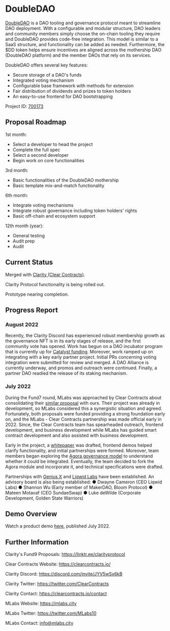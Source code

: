 # DoubleDAO

[DoubleDAO](https://cardano.ideascale.com/c/idea/384243) is a DAO tooling and governance protocol meant to streamline DAO deployment. With a configurable and modular structure, DAO leaders and community members simply choose the on-chain tooling they require and DoubleDAO provides code-free integration. This model is similar to a SaaS structure, and functionality can be added as needed. Furthermore, the $DD token helps ensure incentives are aligned across the mothership DAO (DoubleDAO platform) and the member DAOs that rely on its services.

DoubleDAO offers several key features:

- Secure storage of a DAO's funds
- Integrated voting mechanism
- Configurable base framework with methods for extension
- Fair distribution of dividends and prizes to token holders
- An easy-to-use frontend for DAO bootstrapping

Project ID: [700173](https://docs.google.com/spreadsheets/u/0/d/1bfnWFa94Y7Zj0G7dtpo9W1nAYGovJbswipxiHT4UE3g/htmlview#)


## Proposal Roadmap


1st month:
* Select a developer to head the project
* Complete the full spec
* Select a second developer
* Begin work on core functionalities

3rd month:
* Basic functionalities of the DoubleDAO mothership
* Basic template mix-and-match functionality

6th month:
* Integrate voting mechanisms
* Integrate robust governance including token holders' rights
* Basic off-chain and ecosystem support

12th month (year):
* General testing
* Audit prep
* Audit


## Current Status

Merged with [Clarity (Clear Contracts)](https://clearcontracts.io/).

Clarity Protocol functionality is being rolled out.

Prototype nearing completion.


## Progress Report

### August 2022

Recently, the Clarity Discord has experienced robust membership growth as
the governance NFT is in its early stages of release, and the first community vote has opened.
Work has begun on a DAO incubator program that is currently up for [Catalyst
funding](https://cardano.ideascale.com/c/idea/414261). Moreover, work ramped up on
integrating with a key early partner project. Initial PRs concerning voting integration were
submitted for review and merged. A DAO Alliance is currently underway, and promos and outreach were
continued. Finally, a partner DAO readied the release of its staking mechanism.

### July 2022

During the Fund7 round, MLabs was approached by Clear Contracts about
consolidating their [similar proposal](https://cardano.ideascale.com/c/idea/382311) with ours.
Their project was already in development, so MLabs considered this a synergistic situation and
agreed. Fortunately, both proposals were funded providing a strong foundation early on, and the 
MLabs - Clear Contracts partnership was made official early in 2022. Since, the Clear Contracts 
team has spearheaded outreach, frontend development, and business development while MLabs has 
guided smart contract development and also assisted with business development. 

Early in the project, a [whitepaper](https://docsend.com/view/897694qig7qux37e) was drafted, frontend demos helped
clarify functionality, and initial partnerships were formed. Moreover, team members began
exploring the [Agora governance model](https://github.com/Liqwid-Labs/agora) to understand
whether it could be integrated. Eventually, the team decided to fork the Agora
module and incorporate it, and technical specifications were drafted.

Partnerships with [Genius X](https://www.genius-x.co/) and [Liqwid Labs](https://www.liqwid.finance/) have been established.
An advisory board is also being established:
● Dwayne Cameron (CEO Liqwid Labs)
● Shannon Wu (Early member of MakerDAO, Bloom Protocol)
● Mateen Motavaf (CEO SundaeSwap)
● Luke deWilde (Corporate Development, Golden State Warriors) 


## Demo Overview

Watch a product demo [here](https://www.loom.com/share/26cfdc4aa89d4611950e086a0ab0b800), published July 2022.


## Further Information

Clarity's Fund9 Proposals: https://linktr.ee/clarityprotocol

Clear Contracts Website: https://clearcontracts.io/

Clarity Discord: https://discord.com/invite/JYV5wSx6kB

Clarity Twitter: https://twitter.com/ClearContracts

Clarity Contact: https://clearcontracts.io/contact

MLabs Website: https://mlabs.city

MLabs Twitter: https://twitter.com/MLabs10

MLabs Contact: info@mlabs.city
